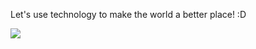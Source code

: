 Let's use technology to make the world a better place! :D

<img align="center" src="https://github-readme-stats.vercel.app/api/top-langs/?username=Awesomedonut&theme=tokyonight">
